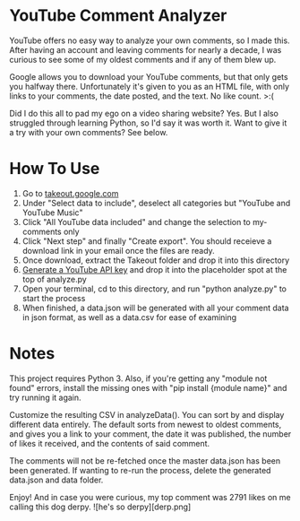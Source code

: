 # YouTube Comment Analyzer 

YouTube offers no easy way to analyze your own comments, so I made this. After having an account and leaving comments for nearly a decade, I was curious to see some of my oldest comments and if any of them blew up.

Google allows you to download your YouTube comments, but that only gets you halfway there. Unfortunately it's given to you as an HTML file, with only links to your comments, the date posted, and the text. No like count. >:(

Did I do this all to pad my ego on a video sharing website? Yes. But I also struggled through learning Python, so I'd say it was worth it. Want to give it a try with your own comments? See below.

# How To Use

1. Go to [takeout.google.com](https://takeout.google.com)
2. Under "Select data to include", deselect all categories but "YouTube and YouTube Music"
3. Click "All YouTube data included" and change the selection to my-comments only
4. Click "Next step" and finally "Create export". You should receieve a download link in your email once the files are ready.
5. Once download, extract the Takeout folder and drop it into this directory
6. [Generate a YouTube API key](https://developers.google.com/youtube/v3/getting-started) and drop it into the placeholder spot at the top of analyze.py
6. Open your terminal, cd to this directory, and run "python analyze.py" to start the process
7. When finished, a data.json will be generated with all your comment data in json format, as well as a data.csv for ease of examining

# Notes

This project requires Python 3. Also, if you're getting any "module not found" errors, install the missing ones with "pip install {module name}" and try running it again.

Customize the resulting CSV in analyzeData(). You can sort by and display different data entirely. The default sorts from newest to oldest comments, and gives you a link to your comment, the date it was published, the number of likes it received, and the contents of said comment.

The comments will not be re-fetched once the master data.json has been been generated. If wanting to re-run the process, delete the generated data.json and data folder.

Enjoy! And in case you were curious, my top comment was 2791 likes on me calling this dog derpy.
![he's so derpy][derp.png]
